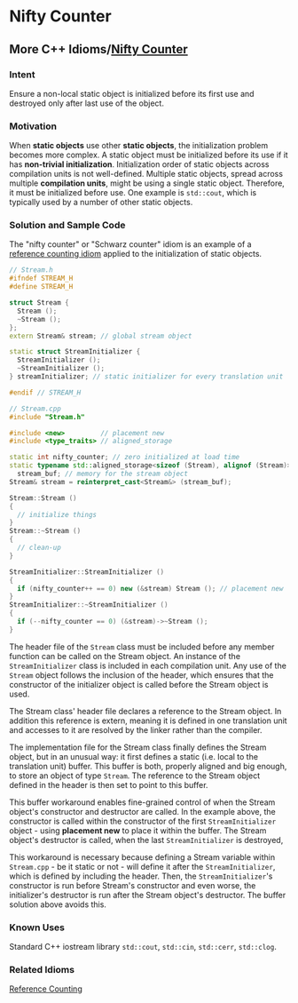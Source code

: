 # Nifty Counter



## More C++ Idioms/[Nifty Counter](https://en.wikibooks.org/wiki/More_C%2B%2B_Idioms/Nifty_Counter)

### Intent

Ensure a non-local static object is initialized before its first use and destroyed only after last use of the object.

### Motivation

When **static objects** use other **static objects**, the initialization problem becomes more complex. A static object must be initialized before its use if it has **non-trivial initialization**. Initialization order of static objects across compilation units is not well-defined. Multiple static objects, spread across multiple **compilation units**, might be using a single static object. Therefore, it must be initialized before use. One example is `std::cout`, which is typically used by a number of other static objects.

### Solution and Sample Code

The "nifty counter" or "Schwarz counter" idiom is an example of a [reference counting idiom](https://en.wikibooks.org/w/index.php?title=More_C%2B%2B_Idiom/Reference_Counting&action=edit&redlink=1) applied to the initialization of static objects.

```c++
// Stream.h
#ifndef STREAM_H
#define STREAM_H

struct Stream {
  Stream ();
  ~Stream ();
};
extern Stream& stream; // global stream object

static struct StreamInitializer {
  StreamInitializer ();
  ~StreamInitializer ();
} streamInitializer; // static initializer for every translation unit

#endif // STREAM_H
```

```c++
// Stream.cpp
#include "Stream.h"

#include <new>         // placement new
#include <type_traits> // aligned_storage

static int nifty_counter; // zero initialized at load time
static typename std::aligned_storage<sizeof (Stream), alignof (Stream)>::type
  stream_buf; // memory for the stream object
Stream& stream = reinterpret_cast<Stream&> (stream_buf);

Stream::Stream ()
{
  // initialize things
}
Stream::~Stream ()
{
  // clean-up
} 

StreamInitializer::StreamInitializer ()
{
  if (nifty_counter++ == 0) new (&stream) Stream (); // placement new
}
StreamInitializer::~StreamInitializer ()
{
  if (--nifty_counter == 0) (&stream)->~Stream ();
}
```



The header file of the `Stream` class must be included before any member function can be called on the Stream object. An instance of the `StreamInitializer` class is included in each compilation unit. Any use of the `Stream` object follows the inclusion of the header, which ensures that the constructor of the initializer object is called before the Stream object is used.

The Stream class' header file declares a reference to the Stream object. In addition this reference is extern, meaning it is defined in one translation unit and accesses to it are resolved by the linker rather than the compiler.

The implementation file for the Stream class finally defines the Stream object, but in an unusual way: it first defines a static (i.e. local to the translation unit) buffer. This buffer is both, properly aligned and big enough, to store an object of type `Stream`. The reference to the Stream object defined in the header is then set to point to this buffer.

This buffer workaround enables fine-grained control of when the Stream object's constructor and destructor are called. In the example above, the constructor is called within the constructor of the first `StreamInitializer` object - using **placement new** to place it within the buffer. The Stream object's destructor is called, when the last `StreamInitializer` is destroyed,

This workaround is necessary because defining a Stream variable within `Stream.cpp` - be it static or not - will define it after the `StreamInitializer`, which is defined by including the header. Then, the `StreamInitializer`'s constructor is run before Stream's constructor and even worse, the initializer's destructor is run after the Stream object's destructor. The buffer solution above avoids this.



### Known Uses

Standard C++ iostream library `std::cout`, `std::cin`, `std::cerr`, `std::clog`.

### Related Idioms

[Reference Counting](https://en.wikibooks.org/w/index.php?title=More_C%2B%2B_Idioms/Reference_Counting&action=edit&redlink=1)